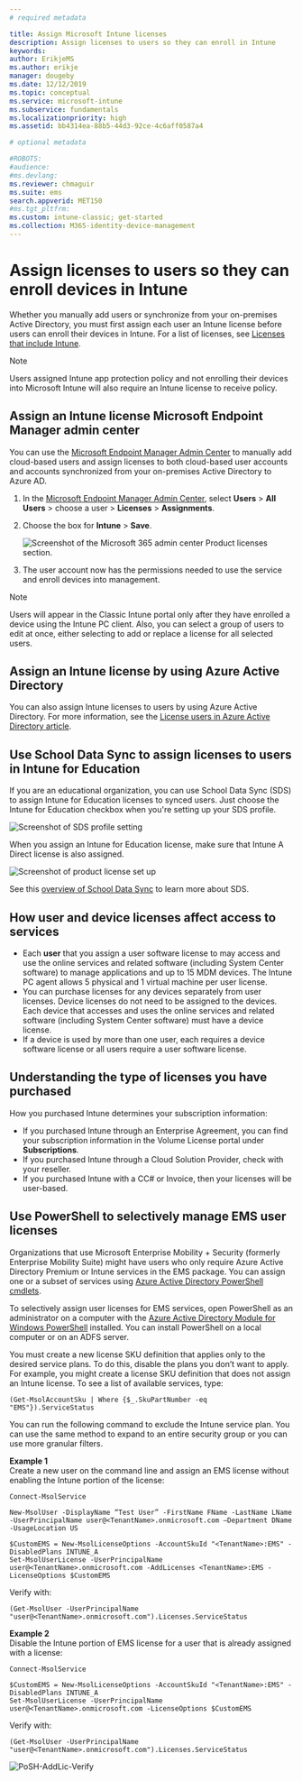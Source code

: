 ```yaml
---
# required metadata

title: Assign Microsoft Intune licenses
description: Assign licenses to users so they can enroll in Intune
keywords:
author: ErikjeMS
ms.author: erikje
manager: dougeby
ms.date: 12/12/2019
ms.topic: conceptual
ms.service: microsoft-intune
ms.subservice: fundamentals
ms.localizationpriority: high
ms.assetid: bb4314ea-88b5-44d3-92ce-4c6aff0587a4

# optional metadata

#ROBOTS:
#audience:
#ms.devlang:
ms.reviewer: chmaguir
ms.suite: ems
search.appverid: MET150
#ms.tgt_pltfrm:
ms.custom: intune-classic; get-started
ms.collection: M365-identity-device-management
---
```


# Assign licenses to users so they can enroll devices in Intune

Whether you manually add users or synchronize from your on-premises Active Directory, you must first assign each user an Intune license before users can enroll their devices in Intune. For a list of licenses, see [Licenses that include Intune](../licenses.md).

> [!NOTE]
> Users assigned Intune app protection policy and not enrolling their devices into Microsoft Intune will also require an Intune license to receive policy. 

## Assign an Intune license Microsoft Endpoint Manager admin center

You can use the [Microsoft Endpoint Manager Admin Center](https://go.microsoft.com/fwlink/?linkid=2109431) to manually add cloud-based users and assign licenses to both cloud-based user accounts and accounts synchronized from your on-premises Active Directory to Azure AD.

1. In the [Microsoft Endpoint Manager Admin Center](https://go.microsoft.com/fwlink/?linkid=2109431), select **Users** > **All Users** > choose a user > **Licenses** > **Assignments**.

2. Choose the box for **Intune** > **Save**.

   ![Screenshot of the Microsoft 365 admin center Product licenses section.](./media/licenses-assign/mem-assign-license.png)

3. The user account now has the permissions needed to use the service and enroll devices into management.

> [!NOTE]
> Users will appear in the Classic Intune portal only after they have enrolled a device using the Intune PC client. Also, you can select a group of users to edit at once,  either selecting to add or replace a license for all selected users.

## Assign an Intune license by using Azure Active Directory

You can also assign Intune licenses to users by using Azure Active Directory. For more information, see the [License users in Azure Active Directory article](https://docs.microsoft.com/azure/active-directory/active-directory-licensing-group-assignment-azure-portal). 

## Use School Data Sync to assign licenses to users in Intune for Education

If you are an educational organization, you can use School Data Sync (SDS) to assign Intune for Education licenses to synced users. Just choose the Intune for Education checkbox when you're setting up your SDS profile.  

![Screenshot of SDS profile setting](./media/licenses-assign/i4e-sds-profile-setup-setting.png)

When you assign an Intune for Education license, make sure that Intune A Direct license is also assigned.

![Screenshot of product license set up](./media/licenses-assign/i4e-set-licenses.png)

See this [overview of School Data Sync](https://support.office.com/article/Overview-of-School-Data-Sync-and-Classroom-f3d1147b-4ade-4905-8518-508e729f2e91) to learn more about SDS.

## How user and device licenses affect access to services

* Each **user** that you assign a user software license to may access and use the online services and related software (including System Center software) to manage applications and up to 15 MDM devices. The Intune PC agent allows 5 physical and 1 virtual machine per user license.
* You can purchase licenses for any devices separately from user licenses. Device licenses do not need to be assigned to the devices. Each device that accesses and uses the online services and related software (including System Center software) must have a device license.
* If a device is used by more than one user, each requires a device software license or all users require a user software license.

## Understanding the type of licenses you have purchased

How you purchased Intune determines your subscription information:

- If you purchased Intune through an Enterprise Agreement, you can find your subscription information in the Volume License portal under **Subscriptions**.
- If you purchased Intune through a Cloud Solution Provider, check with your reseller.
- If you purchased Intune with a CC# or Invoice, then your licenses will be user-based.

## Use PowerShell to selectively manage EMS user licenses
Organizations that use Microsoft Enterprise Mobility + Security (formerly Enterprise Mobility Suite) might have users who only require Azure Active Directory Premium or Intune services in the EMS package. You can assign one or a subset of services using [Azure Active Directory PowerShell cmdlets](https://msdn.microsoft.com/library/jj151815.aspx).

To selectively assign user licenses for EMS services, open PowerShell as an administrator on a computer with the [Azure Active Directory Module for Windows PowerShell](https://msdn.microsoft.com/library/jj151815.aspx#bkmk_installmodule) installed. You can install PowerShell on a local computer or on an ADFS server.

You must create a new license SKU definition that applies only to the desired service plans. To do this, disable the plans you don’t want to apply. For example, you might create a license SKU definition that does not assign an Intune license. To see a list of available services, type:

    (Get-MsolAccountSku | Where {$_.SkuPartNumber -eq "EMS"}).ServiceStatus

You can run the following command to exclude the Intune service plan. You can use the same method to expand to an entire security group or you can use more granular filters.

**Example 1**<br>
Create a new user on the command line and assign an EMS license without enabling the Intune portion of the license:

    Connect-MsolService

    New-MsolUser -DisplayName “Test User” -FirstName FName -LastName LName -UserPrincipalName user@<TenantName>.onmicrosoft.com –Department DName -UsageLocation US

    $CustomEMS = New-MsolLicenseOptions -AccountSkuId "<TenantName>:EMS" -DisabledPlans INTUNE_A
    Set-MsolUserLicense -UserPrincipalName user@<TenantName>.onmicrosoft.com -AddLicenses <TenantName>:EMS -LicenseOptions $CustomEMS

Verify with:

    (Get-MsolUser -UserPrincipalName "user@<TenantName>.onmicrosoft.com").Licenses.ServiceStatus

**Example 2**<br>
Disable the Intune portion of EMS license for a user that is already assigned with a license:

    Connect-MsolService

    $CustomEMS = New-MsolLicenseOptions -AccountSkuId "<TenantName>:EMS" -DisabledPlans INTUNE_A
    Set-MsolUserLicense -UserPrincipalName user@<TenantName>.onmicrosoft.com -LicenseOptions $CustomEMS

Verify with:

    (Get-MsolUser -UserPrincipalName "user@<TenantName>.onmicrosoft.com").Licenses.ServiceStatus

![PoSH-AddLic-Verify](./media/licenses-assign/posh-addlic-verify.png)

